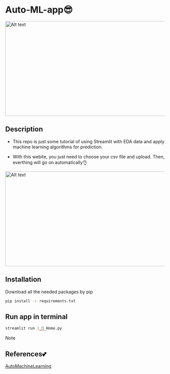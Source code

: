 # Auto-ML-app😎
<img src="https://github.com/leanhtu-AI/auto-ML-webapp/assets/95951687/11004501-ded8-4121-afdf-d99616a7f0ab" style="width: 600px; height: 300px;" alt="Alt text">

## Description

- This repo is just some tutorial of using Streamlit with EDA data and apply machine learning algorithms for prediction.

- With this webite, you just need to choose your csv file and upload. Then, everthing will go on automatically👌
<img src="https://github.com/leanhtu-AI/auto-ML-webapp/assets/95951687/83f29571-266e-4f90-aa73-c14bc1eaab73" style="width: 600px; height: 300px;" alt="Alt text">

## Installation
Download all the needed packages by pip
```bash
pip install -r requirements.txt
```

## Run app in terminal
```python
streamlit run 1_🤗_Home.py
```

> [!NOTE]
> 

## References💕
[AutoMachineLearning](https://www.youtube.com/watch?v=xTKoyfCQiiU&t=1068s)



